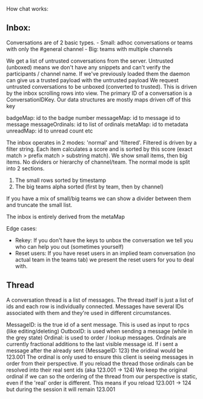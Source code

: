 How chat works:

## Inbox:

Conversations are of 2 basic types.
    - Small: adhoc conversations or teams with only the #general channel
    - Big: teams with multiple channels

We get a list of untrusted conversations from the server. Untrusted (unboxed) means we don't have any snippets and can't verify the participants / channel name. If we've previously loaded them the daemon can give us a trusted payload with the untrusted payload
We request untrusted conversations to be unboxed (converted to trusted). This is driven by the inbox scrolling rows into view.
The primary ID of a conversation is a ConversationIDKey. Our data structures are mostly maps driven off of this key

  badgeMap: id to the badge number
  messageMap: id to message id to message
  messageOrdinals: id to list of ordinals
  metaMap: id to metadata
  unreadMap: id to unread count
  etc

The inbox operates in 2 modes: 'normal' and 'filtered'.
Filtered is driven by a filter string. Each item calculates a score and is sorted by this score (exact match > prefix match > substring match). We show small items, then big items. No dividers or hierarchy of channel/team.
The normal mode is split into 2 sections.
1. The small rows sorted by timestamp
1. The big teams alpha sorted (first by team, then by channel)

If you have a mix of small/big teams we can show a divider between them and truncate the small list.

The inbox is entirely derived from the metaMap

Edge cases:
- Rekey: If you don't have the keys to unbox the conversation we tell you who can help you out (sometimes yourself)
- Reset users: If you have reset users in an implied team conversation (no actual team in the teams tab) we present the reset users for you to deal with.

## Thread

A conversation thread is a list of messages. The thread itself is just a list of ids and each row is individually connected.
Messages have several IDs associated with them and they're used in different circumstances.

MessageID: is the true id of a sent message. This is used as input to rpcs (like editing/deleting)
OutboxID: is used when sending a message (while in the grey state)
Ordinal: is used to order / lookup messages. Ordinals are currently fractional additions to the last visible message id.
If i sent a message after the already sent {MessageID: 123}  the oridinal would be 123.001
The ordinal is only used to ensure this client is seeing messages in order from their perspective. If you reload the thread those ordinals can be resolved into their real sent ids (aka 123.001 -> 124)
We keep the original ordinal if we can so the ordering of the thread from our perspective is static, even if the 'real' order is different. This means if you reload 123.001 -> 124 but during the session it will remain 123.001

